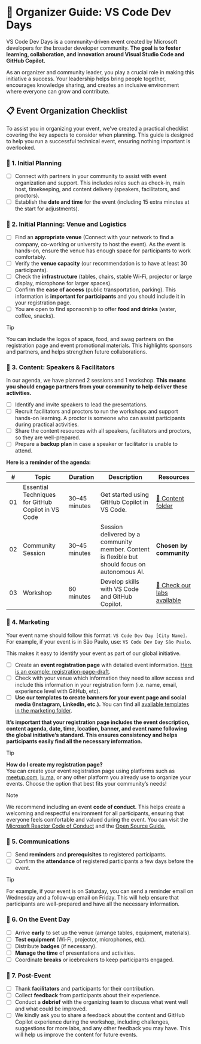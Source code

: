 # 🎉 Organizer Guide: VS Code Dev Days

VS Code Dev Days is a community-driven event created by Microsoft developers for the broader developer community. **The goal is to foster learning, collaboration, and innovation around Visual Studio Code and GitHub Copilot.**

As an organizer and community leader, you play a crucial role in making this initiative a success. Your leadership helps bring people together, encourages knowledge sharing, and creates an inclusive environment where everyone can grow and contribute.

## 📋 Event Organization Checklist

To assist you in organizing your event, we've created a practical checklist covering the key aspects to consider when planning. This guide is designed to help you run a successful technical event, ensuring nothing important is overlooked.

### 👥 1. Initial Planning

- [ ] Connect with partners in your community to assist with event organization and support. This includes roles such as check-in, main host, timekeeping, and content delivery (speakers, facilitators, and proctors).
- [ ] Establish the **date and time** for the event (including 15 extra minutes at the start for adjustments).

### 🏢 2. Initial Planning: Venue and Logistics

- [ ] Find an **appropriate venue** (Connect with your network to find a company, co-working or university to host the event). As the event is hands-on, ensure the venue has enough space for participants to work comfortably.
- [ ] Verify the **venue capacity** (our recommendation is to have at least 30 participants).
- [ ] Check the **infrastructure** (tables, chairs, stable Wi-Fi, projector or large display, microphone for larger spaces).
- [ ] Confirm the **ease of access** (public transportation, parking). This information is **important for participants** and you should include it in your registration page.
- [ ] You are open to find sponsorship to offer **food and drinks** (water, coffee, snacks).

> [!TIP]
> You can include the logos of space, food, and swag partners on the registration page and event promotional materials. This highlights sponsors and partners, and helps strengthen future collaborations.

### 🎤 3. Content: Speakers & Facilitators

In our agenda, we have planned 2 sessions and 1 workshop. **This means you should engage partners from your community to help deliver these activities.**

- [ ] Identify and invite speakers to lead the presentations.
- [ ] Recruit facilitators and proctors to run the workshops and support hands-on learning. A proctor is someone who can assist participants during practical activities.
- [ ] Share the content resources with all speakers, facilitators and proctors, so they are well-prepared.
- [ ] Prepare a **backup plan** in case a speaker or facilitator is unable to attend.

**Here is a reminder of the agenda:**

| #  | Topic                                              | Duration      | Description                                                                 | Resources                |
|----|----------------------------------------------------|--------------|-----------------------------------------------------------------------------|--------------------------|
| 01 | Essential Techniques for GitHub Copilot in VS Code | 30–45 minutes | Get started using GitHub Copilot in VS Code.                                | [📁 Content folder](../content/) |
| 02 | Community Session                                 | 30–45 minutes | Session delivered by a community member. Content is flexible but should focus on autonomous AI. | **Chosen by community**  |
| 03 | Workshop                                          | 60 minutes    | Develop skills with VS Code and GitHub Copilot.                             | [📁 Check our labs available](../content/) |

### 📣 4. Marketing

Your event name should follow this format: `VS Code Dev Day [City Name]`. For example, if your event is in São Paulo, use: `VS Code Dev Day São Paulo`.

This makes it easy to identify your event as part of our global initiative.

- [ ] Create an **event registration page** with detailed event information. [Here is an example: registration-page-draft](registration-page-draft.md).
- [ ] Check with your venue which information they need to allow access and include this information in your registration form (i.e. name, email, experience level with GitHub, etc).
- [ ] **Use our templates to create banners for your event page and social media (Instagram, LinkedIn, etc.).** You can find all [available templates in the marketing folder](../marketing/).

**It’s important that your registration page includes the event description, content agenda, date, time, location, banner, and event name following the global initiative’s standard. This ensures consistency and helps participants easily find all the necessary information.**

> [!TIP]
> **How do I create my registration page?**  
> You can create your event registration page using platforms such as [meetup.com](https://www.meetup.com/), [lu.ma](https://lu.ma/), or any other platform you already use to organize your events. Choose the option that best fits your community’s needs!

> [!NOTE]
> We recommend including an event **code of conduct.** This helps create a welcoming and respectful environment for all participants, ensuring that everyone feels comfortable and valued during the event. You can visit the [Microsoft Reactor Code of Conduct](https://developer.microsoft.com/en-us/reactor/codeofconduct/) and the [Open Source Guide.](https://opensource.guide/code-of-conduct/)

### 📧 5. Communications

- [ ] Send **reminders** and **prerequisites** to registered participants.
- [ ] Confirm the **attendance** of registered participants a few days before the event.

> [!TIP]
> For example, if your event is on Saturday, you can send a reminder email on Wednesday and a follow-up email on Friday. This will help ensure that participants are well-prepared and have all the necessary information.

### 📅 6. On the Event Day

- [ ] Arrive **early** to set up the venue (arrange tables, equipment, materials).
- [ ] **Test equipment** (Wi-Fi, projector, microphones, etc).
- [ ] Distribute **badges** (if necessary).
- [ ] **Manage the time** of presentations and activities.
- [ ] Coordinate **breaks** or icebreakers to keep participants engaged.

### 📝 7. Post-Event

- [ ] Thank **facilitators** and participants for their contribution.
- [ ] Collect **feedback** from participants about their experience.
- [ ] Conduct a **debrief** with the organizing team to discuss what went well and what could be improved.
- [ ] We kindly ask you to share a feedback about the content and GitHub Copilot experience during the workshop, including challenges, suggestions for more labs, and any other feedback you may have. This will help us improve the content for future events.
